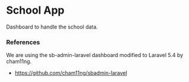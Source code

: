# School App

Dashboard to handle the school data.

### References

We are using the sb-admin-laravel dashboard modified to Laravel 5.4 by cham11ng.

- https://github.com/cham11ng/sbadmin-laravel
